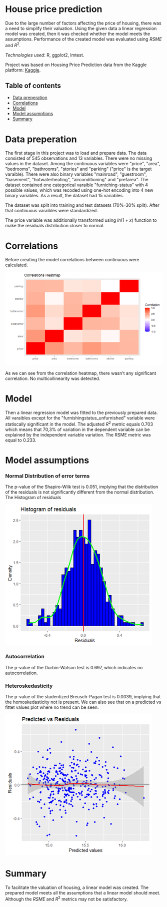# House price prediction
Due to the large number of factors affecting the price of housing, there was a need to simplify their valuation. Using the given data
a linear regression model was created, then it was checked whether the model meets the assumptions. Performance of the created model was evaluated using $RSME$ and $R^2$.

*Technologies used*: R, ggplot2, lmtest.

Project was based on Housing Price Prediction data from the Kaggle platform: [Kaggle](https://www.kaggle.com/datasets/harishkumardatalab/housing-price-prediction).
 
## Table of contents
* [Data preperation](#data-preperation)
* [Correlations](#correlations)
* [Model](#model)
* [Model assumptions](#model-assumptions)
* [Summary](#summary)

# Data preperation 

The first stage in this project was to load and prepare data. The data consisted of 545 observations and 13 variables. There were no missing values in the dataset.
Among the continuous variables were "price", "area", "bedrooms", "bathrooms", "stories" and "parking" ("price" is the target varaible). There were also binary variables "mainroad", "guestroom", "basement", "hotwaterheating", "airconditioning" and "prefarea". The dataset contained one categorical varaible "furniching-status" with 4 possible values, which was recoded using one-hot encoding into 4 new binary variables. As a result, the dataset had 15 variables. 

The dataset was split into training and test datasets (70%-30% split). 
After that continuous varaibles were standardized.

The price variable was additionally transformed using $ln(1+x)$ function to make the residuals distribution closer to normal.
# Correlations

Before creating the model correlations between continuous were calculated. 

 ![alt](https://github.com/mmadajski/House-price-prediction/blob/main/Images/correlations.png?raw=true)

As we can see from the correlation heatmap, there wasn't any significant correlation. No multicollinearity was detected.

# Model 

Then a linear regression model was fitted to the previously prepared data. All varaibles except for the "furnishingstatus_unfurnished" variable were statiscally significant in the model. The adjusted $R^2$ metric equals 0.703 which means that 70,3% of variation in the dependent variable can be explained by the independent variable variation. The RSME metric was equal to 0.233. 

# Model assumptions

### Normal Distribution of error terms

The p-value of the Shapiro-Wilk test is 0.051, implying that the distribution of the residuals is not significantly different from the normal distribution.
The Histogram of residuals 

![alt](https://github.com/mmadajski/House-price-prediction/blob/main/Images/Residuals_Hist.png?raw=true)

### Autocorrelation

The p-value of the Durbin-Watson test is 0.697, which indicates no autocorrelation.

### Heteroskedasticity

The p-value of the studentized Breusch-Pagan test is 0.0039, implying that the homoskedasticity not is present.
We can also see that on a predicted vs fittet values plot where no trend can be seen. 

![alt](https://github.com/mmadajski/House-price-prediction/blob/main/Images/Pred_vs_Fit.png?raw=true)

# Summary 

To facilitate the valuation of housing, a linear model was created.
The prepared model meets all the assumptions that a linear model should meet.
Although the $RSME$ and $R^2$ metrics may not be satisfactory.





